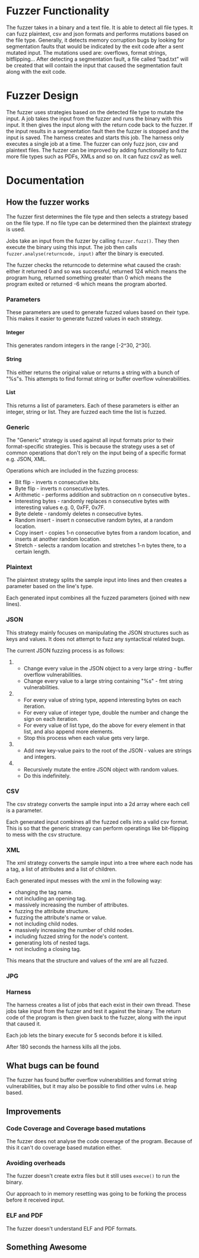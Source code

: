 # Fuzzer Functionality

The fuzzer takes in a binary and a text file. It is able to detect all file types.
It can fuzz plaintext, csv and json formats and performs mutations based on the file type.
Generally, it detects memory corruption bugs by looking for segmentation faults that would be
indicated by the exit code after a sent mutated input. The mutations used are: overflows, format
strings, bitflipping…
After detecting a segmentation fault, a file called “bad.txt” will be created that will contain the
input that caused the segmentation fault along with the exit code.

# Fuzzer Design

The fuzzer uses strategies based on the detected file type to mutate the input. A job takes the
input from the fuzzer and runs the binary with this input. It then gives the input along with the
return code back to the fuzzer. If the input results in a segmentation fault then the fuzzer is
stopped and the input is saved. The harness creates and starts this job.
The harness only executes a single job at a time.
The fuzzer can only fuzz json, csv and plaintext files. The fuzzer can be improved by adding
functionality to fuzz more file types such as PDFs, XMLs and so on.
It can fuzz csv2 as well.

# Documentation

## How the fuzzer works

The fuzzer first determines the file type and then selects a strategy based on the file type. If
no file type can be determined then the plaintext strategy is used.

Jobs take an input from the fuzzer by calling `fuzzer.fuzz()`. They then execute the binary using
this input. The job then calls `fuzzer.analyse(returncode, input)` after the binary is executed.

The fuzzer checks the returncode to determine what caused the crash: either it returned 0 and so was
successful, returned 124 which means the program hung, returned something greater than 0 which means
the program exited or returned -6 which means the program aborted.

### Parameters

These parameters are used to generate fuzzed values based on their type. This makes it easier to
generate fuzzed values in each strategy.

#### Integer

This generates random integers in the range [-2^30, 2^30].

#### String

This either returns the original value or returns a string with a bunch of "%s"s. This attempts to
find format string or buffer overflow vulnerabilities.

#### List

This returns a list of parameters. Each of these parameters is either an integer, string or list.
They are fuzzed each time the list is fuzzed.

### Generic

The "Generic" strategy is used against all input formats prior to their format-specific strategies.
This is because the strategy uses a set of common operations that don't rely on the input being of a specific format e.g. JSON, XML.

Operations which are included in the fuzzing process:
 - Bit flip - inverts n consecutive bits.
 - Byte flip - inverts n consecutive bytes.
 - Arithmetic - performs addition and subtraction on n consecutive bytes..
 - Interesting bytes - randomly replaces n consecutive bytes with interesting values e.g. 0, 0xFF, 0x7F.
 - Byte delete - randomly deletes n consecutive bytes.
 - Random insert - insert n consecutive random bytes, at a random location.
 - Copy insert - copies 1-n consecutive bytes from a random location, and inserts at another random location.
 - Stretch - selects a random location and stretches 1-n bytes there, to a certain length.

### Plaintext

The plaintext strategy splits the sample input into lines and then creates a parameter based on the
line's type.

Each generated input combines all the fuzzed parameters (joined with new lines).

### JSON

This strategy mainly focuses on manipulating the JSON structures such as keys and values.
It does not attempt to fuzz any syntactical related bugs.

The current JSON fuzzing process is as follows:

1. 
    - Change every value in the JSON object to a very large string - buffer overflow vulnerabilities.
    - Change every value to a large string containing "%s" - fmt string vulnerabilities.
2.
    - For every value of string type, append interesting bytes on each iteration.
    - For every value of integer type, double the number and change the sign on each iteration.
    - For every value of list type, do the above for every element in that list, and also append more elements.
    - Stop this process when each value gets very large.
3.
    - Add new key-value pairs to the root of the JSON - values are strings and integers.
4.
    - Recursively mutate the entire JSON object with random values.
    - Do this indefinitely.

### CSV

The csv strategy converts the sample input into a 2d array where each cell is a parameter.

Each generated input combines all the fuzzed cells into a valid csv format. This is so that the
generic strategy can perform operatings like bit-flipping to mess with the csv structure.

### XML

The xml strategy converts the sample input into a tree where each node has a tag, a list of
attributes and a list of children.

Each generated input messes with the xml in the following way:

- changing the tag name.
- not including an opening tag.
- massively increasing the number of attributes.
- fuzzing the attribute structure.
- fuzzing the attribute's name or value.
- not including child nodes.
- massively increasing the number of child nodes.
- including fuzzed string for the node's content.
- generating lots of nested tags.
- not including a closing tag.

This means that the structure and values of the xml are all fuzzed.

### JPG

### Harness

The harness creates a list of jobs that each exist in their own thread. These jobs take input from
the fuzzer and test it against the binary. The return code of the program is then given back to the
fuzzer, along with the input that caused it.

Each job lets the binary execute for 5 seconds before it is killed.

After 180 seconds the harness kills all the jobs.

## What bugs can be found

The fuzzer has found buffer overflow vulnerabilities and format string vulnerabilities, but it may also be possible to find other vulns i.e. heap based.

## Improvements

### Code Coverage and Coverage based mutations

The fuzzer does not analyse the code coverage of the program. Because of this it can't do coverage
based mutation either.

### Avoiding overheads

The fuzzer doesn't create extra files but it still uses `execve()` to run the binary.

Our approach to in memory resetting was going to be forking the process before it received input.

### ELF and PDF

The fuzzer doesn't understand ELF and PDF formats.

## Something Awesome
